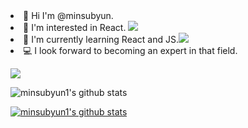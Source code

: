 <li>👋 Hi I'm @minsubyun.</li> 
<li>🔭 I'm interested in React. <img src='https://user-images.githubusercontent.com/75060858/150244799-bdeaf56c-e030-4be4-b8da-1a7d32c30391.png'></img> </li> 
<li>🌱 I'm currently learning React and JS.<img src='https://user-images.githubusercontent.com/75060858/150245930-cb0f28f7-55a4-4364-ae43-4980c1d139f4.png'></img> </li> 
<li>💻 I look forward to becoming an expert in that field.</li>

<img src="https://img.shields.io/badge/react-#61DAFB?style=flat-square&logo=[react]&logoColor=white"/></a>

![minsubyun1's github stats](https://github-readme-stats.vercel.app/api?username=minsubyun1&show_icons=true)

[![minsubyun1's github stats](https://github-readme-stats.vercel.app/api/top-langs/?username=minsubyun1&show_icons=true&hide_border=true&title_color=004386&icon_color=004386&layout=compact)](https://github.com/minsubyun1)

<!--
**minsubyun1/minsubyun1** is a ✨ _special_ ✨ repository because its `README.md` (this file) appears on your GitHub profile.

Here are some ideas to get you started:

- 🔭 I’m currently working on ...
- 🌱 I’m currently learning ...
- 👯 I’m looking to collaborate on ...
- 🤔 I’m looking for help with ...
- 💬 Ask me about ...
- 📫 How to reach me: ...
- 😄 Pronouns: ...
- ⚡ Fun fact: ...
-->
